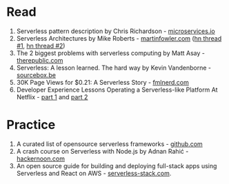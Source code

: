 # Read

1. Serverless pattern description by Chris Richardson - [microservices.io](http://microservices.io/patterns/deployment/serverless-deployment.html)
2. Serverless Architectures by Mike Roberts - [martinfowler.com](https://martinfowler.com/articles/serverless.html) ([hn thread #1](https://news.ycombinator.com/item?id=12115128), [hn thread #2](https://news.ycombinator.com/item?id=11921208))
3. The 2 biggest problems with serverless computing by Matt Asay - [therepublic.com](https://www.techrepublic.com/article/the-2-biggest-problems-with-serverless-computing/)
4. Serverless: A lesson learned. The hard way by Kevin Vandenborne - [sourcebox.be](https://sourcebox.be/blog/2017/08/07/serverless-a-lesson-learned-the-hard-way/)
5. 30K Page Views for $0.21: A Serverless Story - [fmlnerd.com](https://fmlnerd.com/2016/08/16/30k-page-views-for-0-21-a-serverless-story/)
6. Developer Experience Lessons Operating a Serverless-like Platform At Netflix - [part 1](https://medium.com/netflix-techblog/developer-experience-lessons-operating-a-serverless-like-platform-at-netflix-part-ii-63a376c28228) and [part 2](https://medium.com/netflix-techblog/developer-experience-lessons-operating-a-serverless-like-platform-at-netflix-part-ii-63a376c28228)

# Practice
1. A curated list of opensource serverless frameworks - [github.com](https://github.com/kaxap/serverless_list)
2. A crash course on Serverless with Node.js by Adnan Rahić - [hackernoon.com](https://hackernoon.com/a-crash-course-on-serverless-with-node-js-632b37d58b44)
3. An open source guide for building and deploying full-stack apps using Serverless and React on AWS - [serverless-stack.com](https://serverless-stack.com/). 
